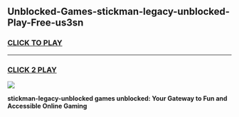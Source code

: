 
## Unblocked-Games-stickman-legacy-unblocked-Play-Free-us3sn
<h3>
<a href="https://premium76.site?title=stickman-legacy-unblocked&ref=21A">CLICK TO PLAY</a></h3>
<hr>

<h3>
<a href="https://premium76.site?title=stickman-legacy-unblocked&ref=21A">CLICK 2 PLAY</a>
  
</h3>

<a href="https://premium76.site?title=stickman-legacy-unblocked&ref=21A"><img src="https://clearcache.store/games.png"></a>


**stickman-legacy-unblocked games unblocked: Your Gateway to Fun and Accessible Online Gaming**
